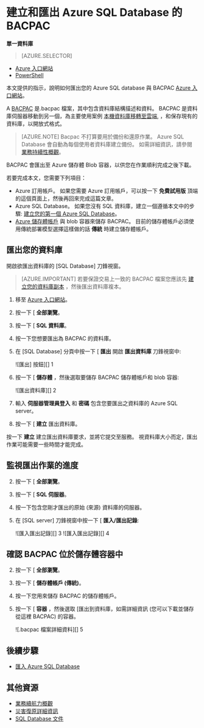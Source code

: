 <properties
    pageTitle="建立和匯出 Azure SQL Database 的 BACPAC"
    description="建立和匯出 Azure SQL Database 的 BACPAC"
    services="sql-database"
    documentationCenter=""
    authors="stevestein"
    manager="jeffreyg"
    editor=""/>

<tags
    ms.service="sql-database"
    ms.devlang="NA"
    ms.date="12/01/2015"
    ms.author="sstein"
    ms.workload="data-management"
    ms.topic="article"
    ms.tgt_pltfrm="NA"/>


# 建立和匯出 Azure SQL Database 的 BACPAC

**單一資料庫**

> [AZURE.SELECTOR]
- [Azure 入口網站](sql-database-export.md)
- [PowerShell](sql-database-export-powershell.md)

本文提供的指示，說明如何匯出您的 Azure SQL database 與 BACPAC [Azure 入口網站](https://portal.azure.com)。

A [BACPAC](https://msdn.microsoft.com/library/ee210546.aspx#Anchor_4) 是.bacpac 檔案，其中包含資料庫結構描述和資料。 BACPAC 是資料庫伺服器移動到另一個，為主要使用案例 [本機資料庫移轉至雲端](sql-database-cloud-migrate.md), ，和保存現有的資料庫，以開放式格式。

> [AZURE.NOTE] Bacpac 不打算要用於備份和還原作業。 Azure SQL Database 會自動為每個使用者資料庫建立備份。 如需詳細資訊，請參閱 [業務持續性概觀](sql-database-business-continuity.md)。


BACPAC 會匯出至 Azure 儲存體 Blob 容器，以供您在作業順利完成之後下載。

若要完成本文，您需要下列項目：

- Azure 訂用帳戶。 如果您需要 Azure 訂用帳戶，可以按一下 **免費試用版** 頂端的這個頁面上，然後再回來完成這篇文章。
- Azure SQL Database。 如果您沒有 SQL 資料庫，建立一個遵循本文中的步驟: [建立您的第一個 Azure SQL Database](sql-database-get-started.md)。
-  [Azure 儲存體帳戶](storage-create-storage-account.md) 與 blob 容器來儲存 BACPAC。 目前的儲存體帳戶必須使用傳統部署模型選擇這樣做的話 **傳統** 時建立儲存體帳戶。 


## 匯出您的資料庫

開啟欲匯出資料庫的 [SQL Database] 刀鋒視窗。

> [AZURE.IMPORTANT] 若要保證交易上一致的 BACPAC 檔案您應該先 [建立您的資料庫副本](sql-database-copy.md) ，然後匯出資料庫複本。 

1.  移至 [Azure 入口網站](https://portal.azure.com)。
2.  按一下 [ **全部瀏覽**。
3.  按一下 [ **SQL 資料庫**。
2.  按一下您想要匯出為 BACPAC 的資料庫。
3.  在 [SQL Database] 分頁中按一下 [ **匯出** 開啟 **匯出資料庫** 刀鋒視窗中:

    ![匯出] 按鈕][] 1

1.  按一下 [ **儲存體** ，然後選取要儲存 BACPAC 儲存體帳戶和 blob 容器:

    ![匯出資料庫][] 2

1.  輸入 **伺服器管理員登入** 和 **密碼** 包含您要匯出之資料庫的 Azure SQL server。
1.  按一下 [ **建立** 匯出資料庫。

按一下 **建立** 建立匯出資料庫要求，並將它提交至服務。 視資料庫大小而定，匯出作業可能需要一些時間才能完成。

## 監視匯出作業的進度

2.  按一下 [ **全部瀏覽**。
3.  按一下 [ **SQL 伺服器**。
2.  按一下包含您剛才匯出的原始 (來源) 資料庫的伺服器。
3.  在 [SQL server] 刀鋒視窗中按一下 [ **匯入/匯出記錄**:

    ![匯入匯出記錄][] 3
    ![匯入匯出記錄][] 4

## 確認 BACPAC 位於儲存體容器中

2.  按一下 [ **全部瀏覽**。
3.  按一下 [ **儲存體帳戶 (傳統)**。
2.  按一下您用來儲存 BACPAC 的儲存體帳戶。
3.  按一下 [ **容器** ，然後選取 [匯出到資料庫，如需詳細資訊 (您可以下載並儲存從這裡 BACPAC) 的容器。

    ![.bacpac 檔案詳細資料][] 5  


## 後續步驟

- [匯入 Azure SQL Database](sql-database-import.md)



## 其他資源

- [業務續航力概觀](sql-database-business-continuity.md)
- [災害復原詳細資訊](sql-database-disaster-recovery-drills.md)
- [SQL Database 文件](https://azure.microsoft.com/documentation/services/sql-database/)


<!--Image references-->
[1]: ./media/sql-database-export/export.png
[2]: ./media/sql-database-export/export-blade.png
[3]: ./media/sql-database-export/export-history.png
[4]: ./media/sql-database-export/export-status.png
[5]: ./media/sql-database-export/bacpac-details.png

